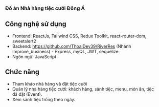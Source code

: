 ### Đồ án Nhà hàng tiệc cưới Đông Á
## Công nghệ sử dụng
- Frontend: ReactJs, Tailwind CSS, Redux Toolkit, react-router-dom, sweetalert2
- Backend: https://github.com/ThoaiDev39/RiverRes (Nhánh improve_business) - Express, myQL, JWT, sequelize
- Ngôn ngữ: JavaScript
## Chức năng
- Tham khảo nhà hàng và đặt tiệc cưới
- Quản lý nhà hàng tiệc cưới: khách hàng, sảnh tiệc, menu, món ăn, tiệc đã đặt (Event).
- Xem sảnh tiệc trống theo ngày.
